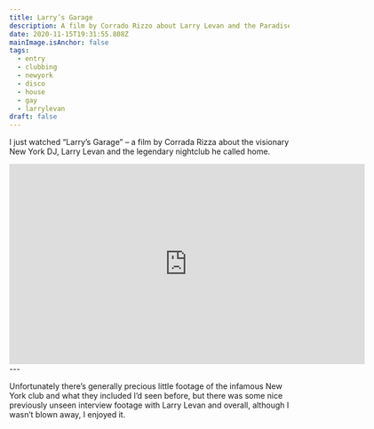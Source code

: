 ```yaml
---
title: Larry’s Garage
description: A film by Corrado Rizzo about Larry Levan and the Paradise Garage
date: 2020-11-15T19:31:55.808Z
mainImage.isAnchor: false
tags:
  - entry
  - clubbing
  - newyork
  - disco
  - house
  - gay
  - larrylevan
draft: false
---
```

I just watched “Larry’s Garage” – a film by Corrada Rizza about the visionary New York DJ, Larry Levan and the legendary nightclub he called home.

<div class="aspect-ratio-wide">
  <iframe title="Larry’s Garage – Larry Levan & The Paradise Garage" loading="lazy" width="640" height="360" src="https://player.vimeo.com/video/470933551" frameborder="0" allow="accelerometer; autoplay; encrypted-media; gyroscope; picture-in-picture" allowfullscreen></iframe>
</div>
---

Unfortunately there’s generally precious little footage of the infamous New York club and what they included I’d seen before, but there was some nice previously unseen interview footage with Larry Levan and overall, although I wasn’t blown away, I enjoyed it.
